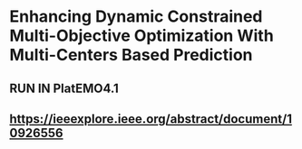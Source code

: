 # Enhancing Dynamic Constrained Multi-Objective Optimization With Multi-Centers Based Prediction
## RUN IN PlatEMO4.1
## https://ieeexplore.ieee.org/abstract/document/10926556
